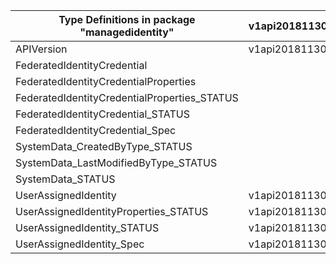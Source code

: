 | Type Definitions in package "managedidentity" | v1api20181130 | v1api20220131preview | v1api20230131 |
|-----------------------------------------------|---------------|----------------------|---------------|
| APIVersion                                    | v1api20181130 | v1api20220131preview | v1api20230131 |
| FederatedIdentityCredential                   |               | v1api20220131preview | v1api20230131 |
| FederatedIdentityCredentialProperties         |               | v1api20220131preview | v1api20230131 |
| FederatedIdentityCredentialProperties_STATUS  |               | v1api20220131preview | v1api20230131 |
| FederatedIdentityCredential_STATUS            |               | v1api20220131preview | v1api20230131 |
| FederatedIdentityCredential_Spec              |               | v1api20220131preview | v1api20230131 |
| SystemData_CreatedByType_STATUS               |               |                      | v1api20230131 |
| SystemData_LastModifiedByType_STATUS          |               |                      | v1api20230131 |
| SystemData_STATUS                             |               |                      | v1api20230131 |
| UserAssignedIdentity                          | v1api20181130 |                      | v1api20230131 |
| UserAssignedIdentityProperties_STATUS         | v1api20181130 |                      | v1api20230131 |
| UserAssignedIdentity_STATUS                   | v1api20181130 |                      | v1api20230131 |
| UserAssignedIdentity_Spec                     | v1api20181130 |                      | v1api20230131 |
